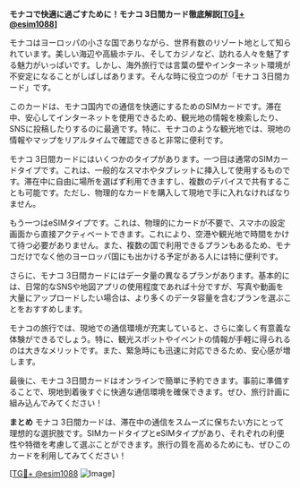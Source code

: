 **モナコで快適に過ごすために！モナコ 3日間カード徹底解説[[TG💪+ @esim1088](https://t.me/s/esim1088)]**

モナコはヨーロッパの小さな国でありながら、世界有数のリゾート地として知られています。美しい海辺や高級ホテル、そしてカジノなど、訪れる人々を魅了する魅力がいっぱいです。しかし、海外旅行では言葉の壁やインターネット環境が不安定になることがしばしばあります。そんな時に役立つのが「モナコ 3日間カード」です。

このカードは、モナコ国内での通信を快適にするためのSIMカードです。滞在中、安心してインターネットを使用できるため、観光地の情報を検索したり、SNSに投稿したりするのに最適です。特に、モナコのような観光地では、現地の情報やマップをリアルタイムで確認できると非常に便利です。

モナコ 3日間カードにはいくつかのタイプがあります。一つ目は通常のSIMカードタイプです。これは、一般的なスマホやタブレットに挿入して使用するものです。滞在中に自由に場所を選ばず利用できますし、複数のデバイスで共有することも可能です。ただし、物理的なカードを購入して現地で手に入れなければなりません。

もう一つはeSIMタイプです。これは、物理的にカードが不要で、スマホの設定画面から直接アクティベートできます。これにより、空港や観光地で時間をかけて待つ必要がありません。また、複数の国で利用できるプランもあるため、モナコだけでなく他のヨーロッパ国にも出かける予定がある人には特に便利です。

さらに、モナコ 3日間カードにはデータ量の異なるプランがあります。基本的には、日常的なSNSや地図アプリの使用程度であれば十分ですが、写真や動画を大量にアップロードしたい場合は、より多くのデータ容量を含むプランを選ぶことをおすすめします。

モナコの旅行では、現地での通信環境が充実していると、さらに楽しく有意義な体験ができるでしょう。特に、観光スポットやイベントの情報が手軽に得られるのは大きなメリットです。また、緊急時にも迅速に対応できるため、安心感が増します。

最後に、モナコ 3日間カードはオンラインで簡単に予約できます。事前に準備することで、現地到着後すぐに快適な通信環境を確保できます。ぜひ、旅行計画に組み込んでみてください！

**まとめ**
モナコ 3日間カードは、滞在中の通信をスムーズに保ちたい方にとって理想的な選択肢です。SIMカードタイプとeSIMタイプがあり、それぞれの利便性や特徴を考慮して選ぶことができます。旅行の質を高めるためにも、ぜひこのカードを利用してみてください！

[[TG💪+ @esim1088](https://t.me/s/esim1088) ![Image](https://i.postimg.cc/Y0z9fWf4/image.png)]